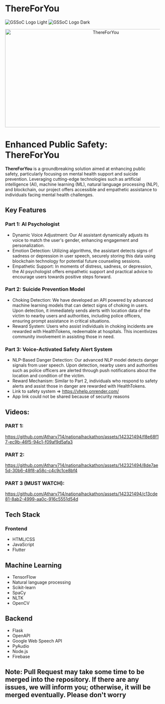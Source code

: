 # ThereForYou

![GSSoC Logo Light](https://user-images.githubusercontent.com/63473496/213306239-9e8fc317-ce2f-4127-8bfe-17f5df06ee99.png#gh-light-mode-only)
![GSSoC Logo Dark](https://user-images.githubusercontent.com/63473496/213306279-338f7ce9-9a9f-4427-8c2a-3e344874498f.png#gh-dark-mode-only)

<div align="center">
  <img src="https://socialify.git.ci/TAHIR0110/ThereForYou/image?language=1&name=1&pattern=Plus&theme=Auto" alt="ThereForYou" width="640" height="320" />
</div> 

# Enhanced Public Safety: ThereForYou
**ThereForYou** is a groundbreaking solution aimed at enhancing public safety, particularly focusing on mental health support and suicide prevention. Leveraging cutting-edge technologies such as artificial intelligence (AI), machine learning (ML), natural language processing (NLP), and blockchain, our project offers accessible and empathetic assistance to individuals facing mental health challenges.

## Key Features
### Part 1: AI Psychologist
- Dynamic Voice Adjustment: Our AI assistant dynamically adjusts its voice to match the user's gender, enhancing engagement and personalization.
- Emotion Detection: Utilizing algorithms, the assistant detects signs of sadness or depression in user speech, securely storing this data using blockchain technology for potential future counseling sessions.
- Empathetic Support: In moments of distress, sadness, or depression, the AI psychologist offers empathetic support and practical advice to encourage users towards positive steps forward.

### Part 2: Suicide Prevention Model
- Choking Detection: We have developed an API powered by advanced machine learning models that can detect signs of choking in users. Upon detection, it immediately sends alerts with location data of the victim to nearby users and authorities, including police officers, ensuring prompt assistance in critical situations.
- Reward System: Users who assist individuals in choking incidents are rewarded with HealthTokens, redeemable at hospitals. This incentivizes community involvement in assisting those in need.

### Part 3: Voice-Activated Safety Alert System
- NLP-Based Danger Detection: Our advanced NLP model detects danger signals from user speech. Upon detection, nearby users and authorities such as police officers are alerted through push notifications about the location and condition of the victim.
- Reward Mechanism: Similar to Part 2, individuals who respond to safety alerts and assist those in danger are rewarded with HealthTokens.
- Link to safety system => https://vhelp.onrender.com/
- App link could not be shared because of security reasons

## Videos:
### PART 1:
https://github.com/Atharv714/nationalhackathon/assets/142321494/f8e68f17-ec9b-46f5-94c1-f09af9d5afa3

### PART 2:
https://github.com/Atharv714/nationalhackathon/assets/142321494/8de7ae5d-30b6-48f8-a58c-c4c9c1ce8bf4

### PART 3 (MUST WATCH):
https://github.com/Atharv714/nationalhackathon/assets/142321494/c13cde81-8ab2-4999-aa0c-916c5551d54d

## Tech Stack
### Frontend
- HTML/CSS
- JavaScript
- Flutter

## Machine Learning 
- TensorFlow
- Natural language processing
- Scikit-learn 
- SpaCy
- NLTK
- OpenCV

## Backend
- Flask
- OpenAPI
- Google Web Speech API
- PyAudio
- Node.js
- Firebase

## Note: Pull Request may take some time to be merged into the repository. If there are any issues, we will inform you; otherwise, it will be merged eventually. Please don't worry
